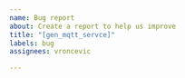 ```yaml
---
name: Bug report
about: Create a report to help us improve
title: "[gen_mqtt_servce]"
labels: bug
assignees: vroncevic

---
```



